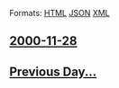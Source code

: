 
Formats: [HTML](2000/11/28/index.html)  [JSON](2000/11/28/index.json)  [XML](2000/11/28/index.xml)  

## [2000-11-28](/news/2000/11/28/index.md)

## [Previous Day...](/news/2000/11/27/index.md)

